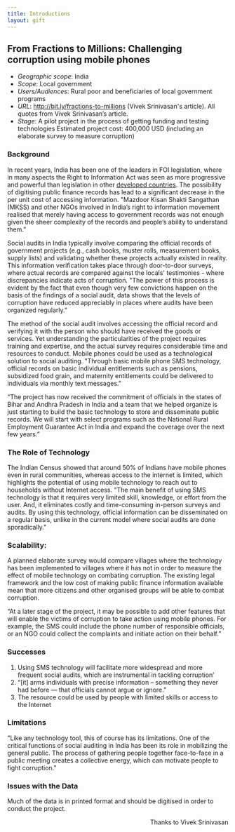 ```yaml
---
title: Introductions
layout: gift
---
```


## From Fractions to Millions: Challenging corruption using mobile phones 

* *Geographic scope*: India 
* *Scope*: Local government 
* *Users/Audiences*: Rural poor and beneficiaries of local government programs 
* *URL*: <http://bit.ly/fractions-to-millions> (Vivek Srinivasan's article). All quotes from Vivek Srinivasan’s article.
* *Stage*: A pilot project in the process of getting funding and testing technologies 
Estimated project cost: 400,000 USD (including an elaborate survey to measure corruption) 

### Background 

In recent years, India has been one of the leaders in FOI legislation, where in many aspects the Right to Information Act was seen as more progressive and powerful than legislation in other [developed countries](http://www.guardian.co.uk/society/2012/apr/10/india-freedom-of-information?newsfeed=true). The possibility of digitising public finance records has lead to a significant decrease in the per unit cost of accessing information. "Mazdoor Kisan Shakti Sangathan (MKSS) and other NGOs involved in India’s right to information movement realised that merely having access to government records was not enough given the sheer complexity of the records and people’s ability to understand them." 

Social audits in India typically involve comparing the official records of government projects (e.g., cash books, muster rolls, measurement books, supply lists) and validating whether these projects actually existed in reality. This information verification takes place through door-to-door surveys, where actual records are compared against the locals' testimonies - where discrepancies indicate acts of corruption. "The power of this process is evident by the fact that even though very few convictions happen on the basis of the findings of a social audit, data shows that the levels of corruption have reduced appreciably in places where audits have been organized regularly." 

The method of the social audit involves accessing the official record and verifying it with the person who should have received the goods or services. Yet understanding the particularities of the project requires training and expertise, and the actual survey requires considerable time and resources to conduct. Mobile phones could be used as a technological solution to social auditing. "Through basic mobile phone SMS technology, official records on basic individual entitlements such as pensions, subsidized food grain, and maternity entitlements could be delivered to individuals via monthly text messages." 

“The project has now received the commitment of officials in the states of Bihar and Andhra Pradesh in India and a team that we helped organize is just starting to build the basic technology to store and disseminate public records. We will start with select programs such as the National Rural Employment Guarantee Act in India and expand the coverage over the next few years.” 

### The Role of Technology 

The Indian Census showed that around 50% of Indians have mobile phones even in rural communities, whereas access to the internet is limited, which highlights the potential of using mobile technology to reach out to households without Internet access. "The main benefit of using SMS technology is that it requires very limited skill, knowledge, or effort from the user. And, it eliminates costly and time-consuming in-person surveys and audits. By using this technology, official information can be disseminated on a regular basis, unlike in the current model where social audits are done sporadically." 

### Scalability: 

A planned elaborate survey would compare villages where the technology has been implemented to villages where it has not in order to measure the effect of mobile technology on combating corruption. The existing legal framework and the low cost of making public finance information available mean that more citizens and other organised groups will be able to combat corruption. 

“At a later stage of the project, it may be possible to add other features that will enable the victims of corruption to take action using mobile phones. For example, the SMS could include the phone number of responsible officials, or an NGO could collect the complaints and initiate action on their behalf.” 

### Successes 

1. Using SMS technology will facilitate more widespread and more  frequent social audits, which are instrumental in tackling corruption’
2. “[it] arms individuals with precise information – something they never had before — that officials cannot argue or ignore.” 
3. The resource could be used by people with limited skills or access to the Internet 

### Limitations 

"Like any technology tool, this of course has its limitations. One of the critical functions of social auditing in India has been its role in mobilizing the general public. The process of gathering people together face-to-face in a public meeting creates a collective energy, which can motivate people to fight corruption." 

### Issues with the Data 

Much of the data is in printed format and should be digitised in order to conduct the project. 

<p style="text-align: right">Thanks to Vivek Srinivasan</p>

